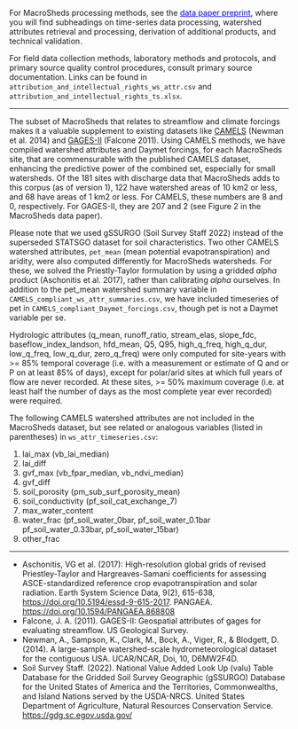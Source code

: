 ﻿For MacroSheds processing methods, see the
<a href="https://eartharxiv.org/repository/view/3499/" style="color: blue; text-decoration: underline;">data paper preprint</a>, 
where you will find subheadings on time-series data processing, watershed attributes retrieval and processing,
derivation of additional products, and technical validation.

For field data collection methods, laboratory methods and protocols, and primary source quality control procedures,
consult primary source documentation. Links can be found in `attribution_and_intellectual_rights_ws_attr.csv` and `attribution_and_intellectual_rights_ts.xlsx`.

---

The subset of MacroSheds that relates to streamflow and climate forcings makes it a valuable supplement to existing datasets like
<a href="https://ral.ucar.edu/solutions/products/camels" style="color: vlue; text-decoration: underline;">CAMELS</a> (Newman et al. 2014) and <a href="https://water.usgs.gov/GIS/metadata/usgswrd/XML/gagesII_Sept2011.xml" style="color: vlue; text-decoration: underline;">GAGES-II</a>  (Falcone 2011).
Using CAMELS methods, we have compiled watershed attributes and Daymet forcings, for each MacroSheds site, that are commensurable
with the published CAMELS dataset, enhancing the predictive power of the combined set, especially for small watersheds. Of the 181
sites with discharge data that MacroSheds adds to this corpus (as of version 1), 122 have watershed areas of 10 km2 or less, and
68 have areas of 1 km2 or less. For CAMELS, these numbers are 8 and 0, respectively. For GAGES-II, they are 207 and 2
(see Figure 2 in the MacroSheds data paper).

Please note that we used gSSURGO (Soil Survey Staff 2022) instead of the superseded STATSGO dataset for soil characteristics.
Two other CAMELS watershed attributes, `pet_mean` (mean potential evapotranspiration) and aridity, were also computed
differently for MacroSheds watersheds. For these, we solved the Priestly-Taylor formulation by using a gridded _alpha_ product
(Aschonitis et al. 2017), rather than calibrating _alpha_ ourselves. In addition to the pet\_mean watershed summary variable in
`CAMELS_compliant_ws_attr_summaries.csv`, we have included timeseries of pet in `CAMELS_compliant_Daymet_forcings.csv`, though
pet is not a Daymet variable per se.

Hydrologic attributes (q\_mean, runoff\_ratio, stream\_elas, slope\_fdc, baseflow\_index\_landson, hfd\_mean, Q5, Q95,
high\_q\_freq, high\_q\_dur, low\_q\_freq, low\_q\_dur, zero\_q\_freq) were only computed for site-years with >= 85%
temporal coverage (i.e. with a measurement or estimate of Q and or P on at least 85% of days), except for polar/arid sites
at which full years of flow are never recorded. At these sites, >= 50% maximum coverage (i.e. at least half the number of days
as the most complete year ever recorded) were required.

The following CAMELS watershed attributes are not included in the MacroSheds dataset, but see related or analogous variables
(listed in parentheses) in `ws_attr_timeseries.csv`:

 1. lai\_max (vb\_lai\_median)
 1. lai\_diff
 1. gvf\_max (vb\_fpar\_median, vb\_ndvi\_median)
 1. gvf\_diff
 1. soil\_porosity (pm\_sub\_surf\_porosity\_mean)
 1. soil\_conductivity (pf\_soil\_cat\_exchange\_7)
 1. max\_water\_content
 1. water\_frac (pf\_soil\_water\_0bar, pf\_soil\_water\_0.1bar pf\_soil\_water\_0.33bar, pf\_soil\_water\_15bar)
 1. other\_frac

---

 + Aschonitis, VG et al. (2017): High-resolution global grids of revised Priestley-Taylor and Hargreaves-Samani coefficients for assessing ASCE-standardized reference crop evapotranspiration and solar radiation. Earth System Science Data, 9(2), 615-638, https://doi.org/10.5194/essd-9-615-2017. PANGAEA. https://doi.org/10.1594/PANGAEA.868808
 + Falcone, J. A. (2011). GAGES-II: Geospatial attributes of gages for evaluating streamflow. US Geological Survey. 
 + Newman, A., Sampson, K., Clark, M., Bock, A., Viger, R., & Blodgett, D. (2014). A large-sample watershed-scale hydrometeorological dataset for the contiguous USA. UCAR/NCAR, Doi, 10, D6MW2F4D. 
 + Soil Survey Staff. (2022). National Value Added Look Up (valu) Table Database for the Gridded Soil Survey Geographic (gSSURGO) Database for the United States of America and the Territories, Commonwealths, and Island Nations served by the USDA-NRCS. United States Department of Agriculture, Natural Resources Conservation Service. https://gdg.sc.egov.usda.gov/

